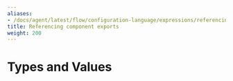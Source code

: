 ```yaml
---
aliases:
- /docs/agent/latest/flow/configuration-language/expressions/referencing-outputs
title: Referencing component exports
weight: 200
---
```


# Types and Values
